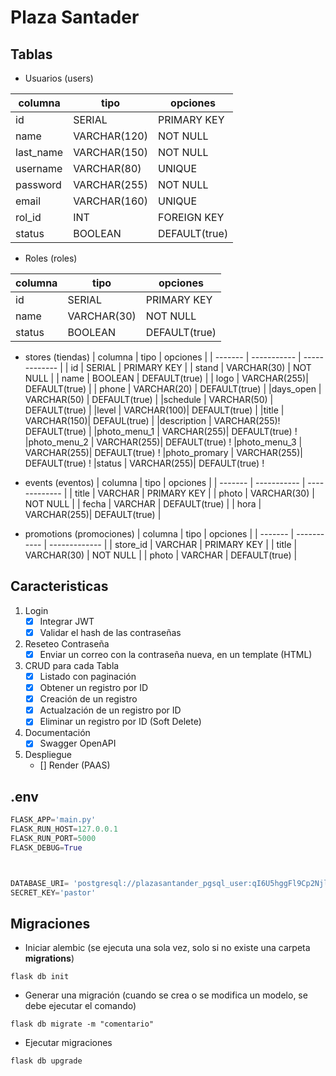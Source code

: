 # Plaza Santader

## Tablas

- Usuarios (users)

| columna   | tipo         | opciones      |
| --------- | ------------ | ------------- |
| id        | SERIAL       | PRIMARY KEY   |
| name      | VARCHAR(120) | NOT NULL      |
| last_name | VARCHAR(150) | NOT NULL      |
| username  | VARCHAR(80)  | UNIQUE        |
| password  | VARCHAR(255) | NOT NULL      |
| email     | VARCHAR(160) | UNIQUE        |
| rol_id    | INT          | FOREIGN KEY   |
| status    | BOOLEAN      | DEFAULT(true) |

- Roles (roles)

| columna | tipo        | opciones      |
| ------- | ----------- | ------------- |
| id      | SERIAL      | PRIMARY KEY   |
| name    | VARCHAR(30) | NOT NULL      |
| status  | BOOLEAN     | DEFAULT(true) |

- stores (tiendas)
| columna      | tipo        | opciones      |
| -------      | ----------- | ------------- |
| id           | SERIAL      | PRIMARY KEY   |
| stand        | VARCHAR(30) | NOT NULL      |
| name         | BOOLEAN     | DEFAULT(true) |
| logo         | VARCHAR(255)| DEFAULT(true) |
| phone        | VARCHAR(20) | DEFAULT(true) |
|days_open     | VARCHAR(50) | DEFAULT(true) |
|schedule      | VARCHAR(50) | DEFAULT(true) |
|level         | VARCHAR(100)| DEFAULT(true) |
|title         | VARCHAR(150)| DEFAUL(true)  |
|description   | VARCHAR(255)! DEFAULT(true) |
|photo_menu_1  | VARCHAR(255)| DEFAULT(true) !
|photo_menu_2  | VARCHAR(255)| DEFAULT(true) !
|photo_menu_3  | VARCHAR(255)| DEFAULT(true) !
|photo_promary | VARCHAR(255)| DEFAULT(true) !
|status        | VARCHAR(255)| DEFAULT(true) !

- events (eventos)
| columna      | tipo        | opciones      |
| -------      | ----------- | ------------- |
| title        | VARCHAR     | PRIMARY KEY   |
| photo        | VARCHAR(30) | NOT NULL      |
| fecha        | VARCHAR     | DEFAULT(true) |
| hora         | VARCHAR(255)| DEFAULT(true) |

- promotions (promociones)
| columna      | tipo        | opciones      |
| -------      | ----------- | ------------- |
| store_id     | VARCHAR     | PRIMARY KEY   |
| title        | VARCHAR(30) | NOT NULL      |
| photo        | VARCHAR     | DEFAULT(true) |



## Caracteristicas

1. Login
   - [X] Integrar JWT
   - [X] Validar el hash de las contraseñas
2. Reseteo Contraseña
   - [X] Enviar un correo con la contraseña nueva, en un template (HTML)
3. CRUD para cada Tabla
   - [X] Listado con paginación
   - [X] Obtener un registro por ID
   - [X] Creación de un registro
   - [X] Actualzación de un registro por ID
   - [X] Eliminar un registro por ID (Soft Delete)

4. Documentación
   - [X] Swagger OpenAPI
5. Despliegue
   - [] Render (PAAS)

## .env

```py
FLASK_APP='main.py'
FLASK_RUN_HOST=127.0.0.1
FLASK_RUN_PORT=5000
FLASK_DEBUG=True



DATABASE_URI= 'postgresql://plazasantander_pgsql_user:qI6U5hggFl9Cp2NjlpdlDgkbJgRJwibI@dpg-ct5qtvt6l47c73fr2v70-a.virginia-postgres.render.com/plazasantander_pgsql'
SECRET_KEY='pastor'
```


## Migraciones

- Iniciar alembic (se ejecuta una sola vez, solo si no existe una carpeta **migrations**)

```ssh
flask db init
```

- Generar una migración (cuando se crea o se modifica un modelo, se debe ejecutar el comando)

```ssh
flask db migrate -m "comentario"
```

- Ejecutar migraciones

```ssh
flask db upgrade
```